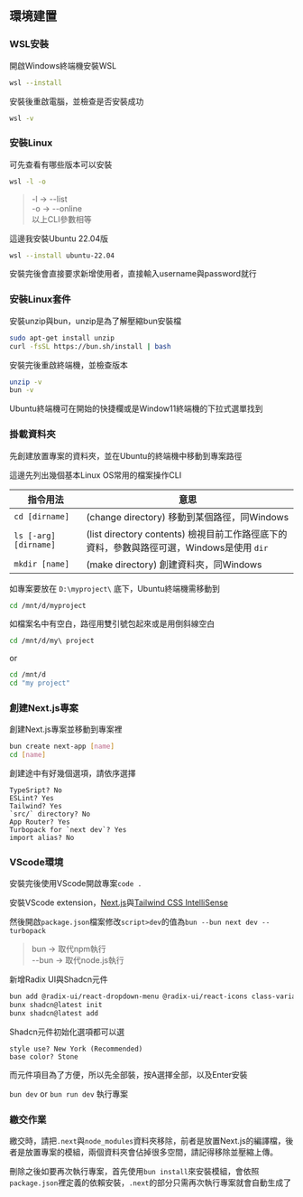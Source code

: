 ## 環境建置

### WSL安裝

開啟Windows終端機安裝WSL

```bash
wsl --install
```

安裝後重啟電腦，並檢查是否安裝成功

```bash
wsl -v
```

### 安裝Linux

可先查看有哪些版本可以安裝

```bash
wsl -l -o
```

> -l -> \--list \
> -o -> \--online \
> 以上CLI參數相等

這邊我安裝Ubuntu 22.04版

```bash
wsl --install ubuntu-22.04
```

安裝完後會直接要求新增使用者，直接輸入username與password就行

### 安裝Linux套件

安裝unzip與bun，unzip是為了解壓縮bun安裝檔

```bash
sudo apt-get install unzip
curl -fsSL https://bun.sh/install | bash
```

安裝完後重啟終端機，並檢查版本

```bash
unzip -v
bun -v
```

Ubuntu終端機可在開始的快捷欄或是Window11終端機的下拉式選單找到

### 掛載資料夾

先創建放置專案的資料夾，並在Ubuntu的終端機中移動到專案路徑

這邊先列出幾個基本Linux OS常用的檔案操作CLI

| 指令用法 | 意思 |
| -------- | -------- |
| ```cd [dirname]``` | (change directory) 移動到某個路徑，同Windows |
| ```ls [-arg] [dirname]``` | (list directory contents) 檢視目前工作路徑底下的資料，參數與路徑可選，Windows是使用 ```dir``` |
| ```mkdir [name]``` | (make directory) 創建資料夾，同Windows |

如專案要放在 ```D:\myproject\``` 底下，Ubuntu終端機需移動到

```bash
cd /mnt/d/myproject
```

如檔案名中有空白，路徑用雙引號包起來或是用倒斜線空白

```bash
cd /mnt/d/my\ project
```

or

```bash
cd /mnt/d
cd "my project"
```

### 創建Next.js專案

創建Next.js專案並移動到專案裡

```bash
bun create next-app [name]
cd [name]
```

創建途中有好幾個選項，請依序選擇

```
TypeSript? No
ESLint? Yes
Tailwind? Yes
`src/` directory? No
App Router? Yes
Turbopack for `next dev`? Yes
import alias? No
```

### VScode環境

安裝完後使用VScode開啟專案```code .```

安裝VScode extension，[Next.js](https://marketplace.cursorapi.com/items?itemName=foxundermoon.next-js)與[Tailwind CSS IntelliSense](https://marketplace.cursorapi.com/items?itemName=bradlc.vscode-tailwindcss)

然後開啟`package.json`檔案修改`script>dev`的值為```bun --bun next dev --turbopack```

> bun -> 取代npm執行 \
> \--bun -> 取代node.js執行

新增Radix UI與Shadcn元件

```bash
bun add @radix-ui/react-dropdown-menu @radix-ui/react-icons class-variance-authority clsx tailwind-merge
bunx shadcn@latest init
bunx shadcn@latest add
```

Shadcn元件初始化選項都可以選

```
style use? New York (Recommended)
base color? Stone
```

而元件項目為了方便，所以先全部裝，按A選擇全部，以及Enter安裝

```bun dev``` or ```bun run dev``` 執行專案

### 繳交作業

繳交時，請把`.next`與`node_modules`資料夾移除，前者是放置Next.js的編譯檔，後者是放置專案的模組，兩個資料夾會佔掉很多空間，請記得移除並壓縮上傳。

刪除之後如要再次執行專案，首先使用`bun install`來安裝模組，會依照`package.json`裡定義的依賴安裝，`.next`的部分只需再次執行專案就會自動生成了